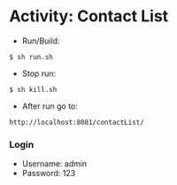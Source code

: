 # Activity: Contact List

* Run/Build:
```
$ sh run.sh
```

* Stop run:
```
$ sh kill.sh
```
* After run go to:
```
http://localhost:8081/contactList/
```
### Login

* Username: admin 
* Password: 123

